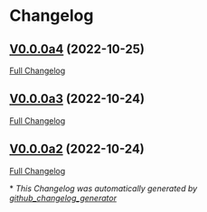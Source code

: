 # Changelog

## [V0.0.0a4](https://github.com/OpenVoiceOS/ovos-stt-plugin-whispercpp/tree/V0.0.0a4) (2022-10-25)

[Full Changelog](https://github.com/OpenVoiceOS/ovos-stt-plugin-whispercpp/compare/V0.0.0a3...V0.0.0a4)

## [V0.0.0a3](https://github.com/OpenVoiceOS/ovos-stt-plugin-whispercpp/tree/V0.0.0a3) (2022-10-24)

[Full Changelog](https://github.com/OpenVoiceOS/ovos-stt-plugin-whispercpp/compare/V0.0.0a2...V0.0.0a3)

## [V0.0.0a2](https://github.com/OpenVoiceOS/ovos-stt-plugin-whispercpp/tree/V0.0.0a2) (2022-10-24)

[Full Changelog](https://github.com/OpenVoiceOS/ovos-stt-plugin-whispercpp/compare/6eb75bc5005babc7ff36cc83ab192ea715b3f34b...V0.0.0a2)



\* *This Changelog was automatically generated by [github_changelog_generator](https://github.com/github-changelog-generator/github-changelog-generator)*
